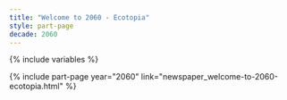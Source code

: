 ```yaml
---
title: "Welcome to 2060 - Ecotopia"
style: part-page
decade: 2060
---
```


{% include variables %}

{% include part-page year="2060" link="newspaper_welcome-to-2060-ecotopia.html" %}
